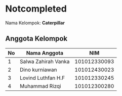 # Notcompleted

Nama Kelompok: **Caterpillar**

## Anggota Kelompok

| No | Nama Anggota         | NIM              |
|----|----------------------|------------------|
| 1  | Salwa Zahirah Vanka  | 101012330093     |
| 2  | Dino kurniawan       | 101012430023     |
| 3  | Lovind Luthfan H.F   | 101012330245     |
| 4  | Muhammad Rizqi       | 101012300280     |
